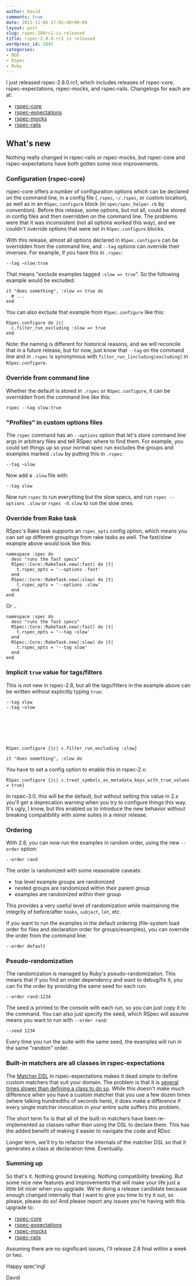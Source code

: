 ```yaml
---
author: David
comments: true
date: 2011-11-06 17:02:40+00:00
layout: post
slug: rspec-280rc1-is-released
title: rspec-2.8.0.rc1 is released
wordpress_id: 2845
categories:
- BDD
- RSpec
- Ruby
---
```


I just released rspec-2.8.0.rc1, which includes releases of rspec-core,
rspec-expectations, rspec-mocks, and rspec-rails. Changelogs for each are at:

* [rspec-core](https://github.com/rspec/rspec-core/blob/master/Changelog.md)
* [rspec-expectations](https://github.com/rspec/rspec-expectations/blob/master/Changelog.md)
* [rspec-mocks](https://github.com/rspec/rspec-mocks/blob/master/Changelog.md)
* [rspec-rails](https://github.com/rspec/rspec-rails/blob/master/Changelog.md)

## What's new

Nothing really changed in rspec-rails or rspec-mocks, but rspec-core and
rspec-expectations have both gotten some nice improvements.

### Configuration (rspec-core)

rspec-core offers a number of configuration options which can be declared on
the command line, in a config file (`.rspec`, `~/.rspec`, or custom location),
as well as in an `RSpec.configure` block (in `spec/spec_helper.rb` by
convention). Before this release, some options, but not all, could be stored in
config files and then overridden on the command line. The problems were that it
was inconsistent (not all options worked this way), and we couldn't override
options that were set in `RSpec.configure` blocks.

With this release, almost all options declared in `RSpec.configure` can be
overridden from the command line, and `--tag` options can override their
inverses. For example, if you have this in `.rspec`:


    
    
    --tag ~slow:true
    



That means "exclude examples tagged `:slow => true`". So the following example
would be excluded:


    
    
    it "does something", :slow => true do
      # ...
    end
    



You can also exclude that example from `RSpec.configure` like this:


    
    
    RSpec.configure do |c|
      c.filter_run_excluding :slow => true
    end
    



Note: the naming is different for historical reasons, and we will reconcile
that in a future release, but for now, just know that `--tag` on the command
line and in `.rspec` is synonymous with `filter_run_[including|excluding]` in
`RSpec.configure`.

### Override from command line

Whether the default is stored in `.rspec` or `RSpec.configure`, it can be overridden
from the command line like this:


    
    
    rspec --tag slow:true
    



### "Profiles" in custom options files

The `rspec` command has an `--options` option that let's store command line args in
arbitrary files and tell RSpec where to find them. For example, you could set things
up so your normal spec run excludes the groups and examples marked `:slow` by putting
this in `.rspec`:


    
    
    --tag ~slow
    



Now add a `.slow` file with:


    
    
    --tag slow
    



Now run `rspec` to run everything but the slow specs, and run `rspec --options
.slow` or `rspec -O.slow` to run the slow ones.

### Override from Rake task

RSpec's Rake task supports an `rspec_opts` config option, which means you can
set up different groupings from rake tasks as well. The fast/slow example above
would look like this:


    
    
    namespace :spec do
      desc "runs the fast specs"
      RSpec::Core::RakeTask.new(:fast) do |t|
        t.rspec_opts = '--options .fast'
      end
      RSpec::Core::RakeTask.new(:slow) do |t|
        t.rspec_opts = '--options .slow'
      end
    end
    



Or ..


    
    
    namespace :spec do
      desc "runs the fast specs"
      RSpec::Core::RakeTask.new(:fast) do |t|
        t.rspec_opts = '--tag ~slow'
      end
      RSpec::Core::RakeTask.new(:slow) do |t|
        t.rspec_opts = '--tag slow'
      end
    end
    



### Implicit `true` value for tags/filters

This is not new in rspec-2.8, but all the tags/filters in the example above can
be written without explicitly typing `true`:


    
    
    --tag slow
    --tag ~slow
    


    

    
    
    RSpec.configure {|c| c.filter_run_excluding :slow}
    
    it "does something", :slow do
    



You have to set a config option to enable this in rspec-2.x:


    
    
    RSpec.configure {|c| c.treat_symbols_as_metadata_keys_with_true_values = true}
    



In rspec-3.0, this will be the default, but without setting this value in 2.x
you'll get a deprecation warning when you try to configure things this way.
It's ugly, I know, but this enabled us to introduce the new behavior without
breaking compatibility with some suites in a minor release.

### Ordering

With 2.8, you can now run the examples in random order, using the new `--order`
option:


    
    
    --order rand
    



The order is randomized with some reasonable caveats:

* top level example groups are randomized
* nested groups are randomized within their parent group
* examples are randomized within their group

This provides a very useful level of randomization while maintaining the
integrity of before/after `hooks`, `subject`, `let`, etc.

If you want to run the examples in the default ordering (file-system load
order for files and declaration order for groups/examples), you can override
the order from the command line:


    
    
    --order default
    



### Pseudo-randomization

The randomization is managed by Ruby's pseudo-randomization. This means that if
you find an order dependency and want to debug/fix it, you can fix the order by
providing the same seed for each run:


    
    
    --order rand:1234
    



The seed is printed to the console with each run, so you can just copy it to the
command. You can also just specify the seed, which RSpec will assume means you want
to run with `--order rand`:


    
    
    --seed 1234
    



Every time you run the suite with the same seed, the examples will run in the
same "random" order.

### Built-in matchers are all classes in rspec-expectations

The [Matcher
DSL](http://rubydoc.info/github/rspec/rspec-expectations/master/RSpec/Matchers)
in rspec-expectations makes it dead simple to define custom matchers that suit
your domain. The problem is that it is [several times slower than defining a
class to do
so](https://github.com/rspec/rspec-expectations/blob/master/benchmarks/matcher_dsl_vs_classes.rb).
While this doesn't make much difference when you have a custom matcher that you
use a few dozen times (where talking hundredths of seconds here), it does make
a difference if every single matcher invocation in your entire suite suffers
this problem.

The short term fix is that all of the built-in matchers have been
re-implemented as classes rather than using the DSL to declare them. This has
the added benefit of making it easier to navigate the code and RDoc

Longer term, we'll try to refactor the internals of the matcher DSL so that it
generates a class at declaration time. Eventually.

### Summing up

So that's it. Nothing ground breaking. Nothing compatibility
breaking. But some nice new features and improvements that will make your life
just a little bit nicer when you upgrade. We're doing a release candidate
because enough changed internally that I want to give you time to try it out,
so please, please do so! And please report any issues you're having with this
upgrade to:

* [rspec-core](https://github.com/rspec/rspec-core/issues)
* [rspec-expectations](https://github.com/rspec/rspec-expectations/issues)
* [rspec-mocks](https://github.com/rspec/rspec-mocks/issues)
* [rspec-rails](https://github.com/rspec/rspec-rails/issues)

Assuming there are no significant issues, I'll release 2.8 final within a week
or two.

Happy spec'ing!

David

